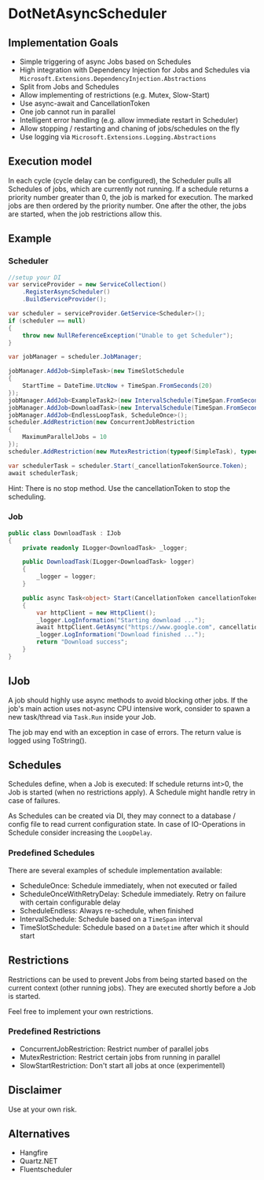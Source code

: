 # DotNetAsyncScheduler

## Implementation Goals

* Simple triggering of async Jobs based on Schedules
* High integration with Dependency Injection for Jobs and Schedules via `Microsoft.Extensions.DependencyInjection.Abstractions`
* Split from Jobs and Schedules
* Allow implementing of restrictions (e.g. Mutex, Slow-Start)
* Use async-await and CancellationToken
* One job cannot run in parallel
* Intelligent error handling (e.g. allow immediate restart in Scheduler)
* Allow stopping / restarting and chaning of jobs/schedules on the fly
* Use logging via `Microsoft.Extensions.Logging.Abstractions`

## Execution model

In each cycle (cycle delay can be configured), the Scheduler pulls all Schedules of jobs, which are currently not running.
If a schedule returns a priority number greater than 0, the job is marked for execution.
The marked jobs are then ordered by the priority number. One after the other, the jobs are started, when the job restrictions allow this.

## Example

### Scheduler
```csharp
//setup your DI
var serviceProvider = new ServiceCollection()
    .RegisterAsyncScheduler()
    .BuildServiceProvider();

var scheduler = serviceProvider.GetService<Scheduler>();
if (scheduler == null)
{
    throw new NullReferenceException("Unable to get Scheduler");
}

var jobManager = scheduler.JobManager;

jobManager.AddJob<SimpleTask>(new TimeSlotSchedule
{
    StartTime = DateTime.UtcNow + TimeSpan.FromSeconds(20)
});
jobManager.AddJob<ExampleTask2>(new IntervalSchedule(TimeSpan.FromSeconds(25)));
jobManager.AddJob<DownloadTask>(new IntervalSchedule(TimeSpan.FromSeconds(10)));
jobManager.AddJob<EndlessLoopTask, ScheduleOnce>();
scheduler.AddRestriction(new ConcurrentJobRestriction
{
    MaximumParallelJobs = 10
});
scheduler.AddRestriction(new MutexRestriction(typeof(SimpleTask), typeof(DownloadTask)));

var schedulerTask = scheduler.Start(_cancellationTokenSource.Token);
await schedulerTask;
```

Hint: There is no stop method. Use the cancellationToken to stop the scheduling.

### Job

```csharp
public class DownloadTask : IJob
{
    private readonly ILogger<DownloadTask> _logger;

    public DownloadTask(ILogger<DownloadTask> logger)
    {
        _logger = logger;
    }

    public async Task<object> Start(CancellationToken cancellationToken)
    {
        var httpClient = new HttpClient();
        _logger.LogInformation("Starting download ...");
        await httpClient.GetAsync("https://www.google.com", cancellationToken);
        _logger.LogInformation("Download finished ...");
        return "Download success";
    }
}
```

## IJob

A job should highly use async methods to avoid blocking other jobs. If the job's main action uses not-async CPU intensive work, consider to spawn a new task/thread via `Task.Run` inside your Job.

The job may end with an exception in case of errors. The return value is logged using ToString().

## Schedules

Schedules define, when a Job is executed: If schedule returns int>0, the Job is started (when no restrictions apply).
A Schedule might handle retry in case of failures.

As Schedules can be created via DI, they may connect to a database / config file to read current configuration state.
In case of IO-Operations in Schedule consider increasing the `LoopDelay`.

### Predefined Schedules

There are several examples of schedule implementation available:

* ScheduleOnce: Schedule immediately, when not executed or failed
* ScheduleOnceWithRetryDelay: Schedule immediately. Retry on failure with certain configurable delay
* ScheduleEndless: Always re-schedule, when finished
* IntervalSchedule: Schedule based on a `TimeSpan` interval
* TimeSlotSchedule: Schedule based on a `Datetime` after which it should start

## Restrictions

Restrictions can be used to prevent Jobs from being started based on the current context (other running jobs). They are executed shortly before a Job is started.

Feel free to implement your own restrictions.

### Predefined Restrictions

* ConcurrentJobRestriction: Restrict number of parallel jobs
* MutexRestriction: Restrict certain jobs from running in parallel
* SlowStartRestriction: Don't start all jobs at once (experimentell)

## Disclaimer

Use at your own risk.

## Alternatives

* Hangfire
* Quartz.NET
* Fluentscheduler

